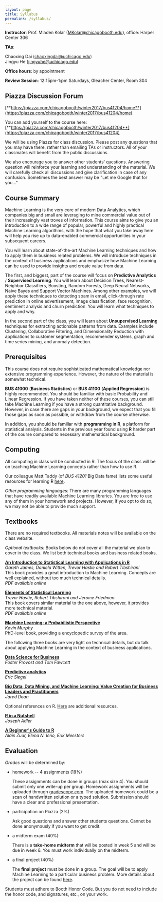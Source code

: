 ```yaml
---
layout: page
title: Syllabus
permalink: /syllabus/
---
```


**Instructor**: Prof. Mladen Kolar ([MKolar@chicagobooth.edu](mailto:MKolar@chicagobooth.edu)), office: Harper Center 306   

**TAs**:   

Chaoxing Dai ([chaoxingdai@uchicago.edu](mailto:chaoxingdai@uchicago.edu))  
Jingyu He ([jingyuhe@uchicago.edu](mailto:jingyuhe@uchicago.edu))  

**Office hours**: by appointment  

**Review Session**: 12:15pm-1:pm Saturdays, Gleacher Center, Room 304

## Piazza Discussion Forum

[**https://piazza.com/chicagobooth/winter2017/bus41204/home**](https://piazza.com/chicagobooth/winter2017/bus41204/home)

You can add yourself to the course here: [**https://piazza.com/chicagobooth/winter2017/bus41204**](https://piazza.com/chicagobooth/winter2017/bus41204)

We will be using Piazza for class discussion.
Please post any questions that you may have there, rather than emailing TAs or instructors.
All of your classmates will benefit from the public discussions.

We also encourage you to answer other students' questions.
Answering question will reinforce your learning and understanding of the material.
We will carefully check all discussions and give clarification in case of any confusion.
Sometimes the best answer may be "Let me Google that for you..."


## Course Summary

Machine Learning is the very core of modern Data Analytics, which companies big and small are leveraging
to mine commercial value out of their increasingly vast troves of information. This course aims to give you an introduction to a wide range of popular, powerful and highly practical Machine Learning algorithms,
with the hope that what you take away here will help you rise up to data-enabled commercial opportunities in your subsequent careers.

You will learn about state-of-the-art Machine Learning techniques and how to apply them in business related problems.
We will introduce techniques in the context of business applications and
emphasize how Machine Learning can be used to provide insights and create value from data.

The first, and biggest, part of the course will focus on **Predictive Analytics** / **Supervised Learning**.
You will learn about Decision Trees, Nearest-Neighbor Classifiers, Boosting, Random Forests,
Deep Neural Networks, Naive Bayes and Support Vector Machines.
Among other examples, we will apply these techniques to detecting spam in email,
click-through rate prediction in online advertisement, image classification, face recognition,
sentiment analysis and churn prediction. You will learn what techniques to apply and why.

In the second part of the class, you will learn about **Unsupervised Learning** techniques for
extracting actionable patterns from data. Examples include Clustering, Collaborative Filtering,
and Dimensionality Reduction with applications to customer segmentation,
recommender systems, graph and time series mining, and anomaly detection.


## Prerequisites		

This course does not require sophisticated mathematical knowledge nor extensive programming experience.
However, the nature of the material is somewhat technical.

**BUS 41000** (**Business Statistics**) or **BUS 41100** (**Applied Regression**) is highly recommended.
You should be familiar with basic Probability and Linear Regression. If you have taken neither of these courses, you can still take Machine Learning if you have a strong quantitative background. However, in case there are gaps in your background, we expect that you fill those gaps as soon as possible,
or withdraw from the course otherwise.

In addition, you should be familiar with **programming in R**, a platform for statistical analysis.
Students in the previous year found using **R** harder part of the course compared to necessary mathematical background.

## Computing

All computing in class will be conducted in R.
The focus of the class will be on teaching Machine Learning concepts rather than how to use R.

Our colleague Matt Taddy (of _BUS 41201_ Big Data fame) lists some useful resources
for learning R [here](http://faculty.chicagobooth.edu/matt.taddy/teaching).

_Other programming languages:_
There are many programming languages that have readily available Machine Learning libraries.
You are free to use any of them in your homework and projects.
However, if you opt to do so, we may not be able to provide much support.


## Textbooks

There are no required textbooks. All materials notes will be available on the class website.

_Optional textbooks:_ Books below do not cover all the material we plan to cover in the class.
We list both technical books and business related books.

[**An Introduction to Statistical Learning with Applications in R**](http://www-bcf.usc.edu/~gareth/ISL) <br>
*Gareth James, Daniela Witten, Trevor Hastie and Robert Tibshirani* <br>
This book provides a great introduction to Machine Learning.
Concepts are well explained, without too much technical details. <br/>
_PDF available online_

[**Elements of Statistical Learning**](http://statweb.stanford.edu/~tibs/ElemStatLearn) <br>
*Trevor Hastie, Robert Tibshirani and Jerome Friedman* <br/>
This book covers similar material to the one above, however, it provides more technical material. <br>
_PDF available online_

[**Machine Learning: a Probabilistic Perspective**](http://www.cs.ubc.ca/~murphyk/MLbook) <br>
*Kevin Murphy* <br>
PhD-level book, providing a encyclopedic survey of the area.

The following three books are very light on technical details,
but do talk about applying Machine Learning in the context of business applications.

[**Data Science for Business**](http://data-science-for-biz.com) <br>
*Foster Provost and Tom Fawcett* <br>

[**Predictive analytics**](http://www.wiley.com/WileyCDA/WileyTitle/productCd-1118416856.html) <br>
*Eric Siegel*

[**Big Data, Data Mining, and Machine Learning: Value Creation for Business Leaders and Practitioners**](http://www.amazon.com/gp/product/1502462915) <br>
*Jared Dean*

Optional references on R. [Here](Computing) are additional resources.

[**R in a Nutshell**](http://shop.oreilly.com/product/0636920022008.do) <br>
*Joseph Adler*

[**A Beginner's Guide to R**](http://www.amazon.com/Beginners-Guide-Use-Alain-Zuur/dp/0387938362) <br>
*Alain Zuur, Elena N. Ieno, Erik Meesters*

## Evaluation

_Grades_ will be determined by:

- homework -- 4 assignments (18%)

    These assignments can be done in groups (max size 4). You should submit only one write-up per group. Homework assignments will be uploaded through [gradescope.com](https://gradescope.com/). The uploaded homework could be a scan of handwritten solution or a typed solution. Submission should have a clear and professional presentation.

- participation on Piazza (2%)

    Ask good questions and answer other students questions. Cannot be done anonymously if you want to get credit.

- a midterm exam (40%)

    There is a **take-home midterm** that will be posted in week 5 and will be due in week 6. You must work individually on the midterm.


- a final project (40%)

    The **final project** must be done in a group. The goal will be to apply Machine Learning to a particular business problem. More details about the project can be found [here](../project).

Students must adhere to Booth Honor Code. But you do not need to include the honor code, and signatures, etc., on your work.
